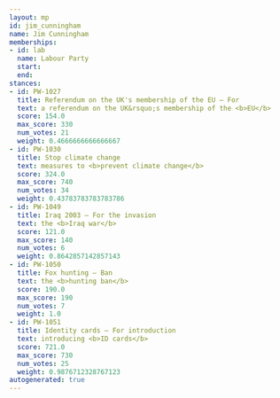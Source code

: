 ```yaml
---
layout: mp
id: jim_cunningham
name: Jim Cunningham
memberships:
- id: lab
  name: Labour Party
  start: 
  end: 
stances:
- id: PW-1027
  title: Referendum on the UK's membership of the EU — For
  text: a referendum on the UK&rsquo;s membership of the <b>EU</b>
  score: 154.0
  max_score: 330
  num_votes: 21
  weight: 0.4666666666666667
- id: PW-1030
  title: Stop climate change
  text: measures to <b>prevent climate change</b>
  score: 324.0
  max_score: 740
  num_votes: 34
  weight: 0.43783783783783786
- id: PW-1049
  title: Iraq 2003 — For the invasion
  text: the <b>Iraq war</b>
  score: 121.0
  max_score: 140
  num_votes: 6
  weight: 0.8642857142857143
- id: PW-1050
  title: Fox hunting — Ban
  text: the <b>hunting ban</b>
  score: 190.0
  max_score: 190
  num_votes: 7
  weight: 1.0
- id: PW-1051
  title: Identity cards — For introduction
  text: introducing <b>ID cards</b>
  score: 721.0
  max_score: 730
  num_votes: 25
  weight: 0.9876712328767123
autogenerated: true
---
```


